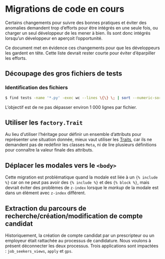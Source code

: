 # Migrations de code en cours

Certains changements pour suivre des bonnes pratiques et éviter des anomalies
demandent trop d’efforts pour être intégrés en une seule fois, ou charger un
seul développeur de les mener à bien. Ils sont donc intégrés lorsqu’un
développeur en aperçoit l’opportunité.

Ce document met en évidence ces changements pour que les développeurs les
gardent en tête. Cette liste devrait rester courte pour éviter d’éparpiller les
efforts.

## Découpage des gros fichiers de tests

### Identification des fichiers

```sh
$ find tests -name '*.py' -exec wc --lines \{\} \; | sort --numeric-sort --reverse | head --lines=10
```

L’objectif est de ne pas dépasser environ 1 000 lignes par fichier.

## Utiliser les `factory.Trait`

Au lieu d’utiliser l’héritage pour définir un ensemble d’attributs pour
représenter une situation donnée, mieux vaut utiliser les
[Traits](https://factoryboy.readthedocs.io/en/stable/reference.html#traits),
car ils ne demandent pas de redéfinir les classes `Meta`, ni de lire plusieurs
définitions pour connaître la valeur finale des attributs.

## Déplacer les modales vers le `<body>`

Cette migration est problématique quand la modale est liée à un `{% include %}`
car on ne peut pas avoir des `{% include %}` et des `{% block %}`, mais devrait
éviter des problèmes de `z-index` lorsque le *markup* de la modale est dans un
élément avec `z-index` différent.

## Extraction du parcours de recherche/création/modification de compte candidat
Historiquement, la création de compte candidat par un prescripteur ou un employeur était rattachée au processus de candidature.
Nous voulons à présent déconnecter les deux processus.
Trois applications sont impactées : `job_seekers_views`, `apply` et `gps`.
